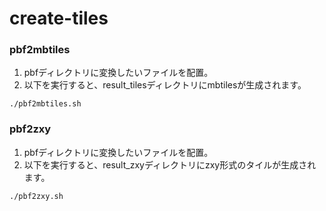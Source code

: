 # create-tiles

### pbf2mbtiles
1. pbfディレクトリに変換したいファイルを配置。
2. 以下を実行すると、result_tilesディレクトリにmbtilesが生成されます。
```
./pbf2mbtiles.sh
```

### pbf2zxy
1. pbfディレクトリに変換したいファイルを配置。
2. 以下を実行すると、result_zxyディレクトリにzxy形式のタイルが生成されます。
```
./pbf2zxy.sh
```
